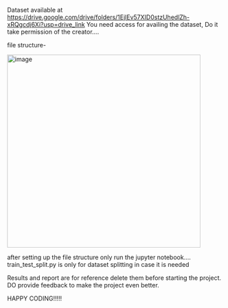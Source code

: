 Dataset available at https://drive.google.com/drive/folders/1EjlEv57XID0stzUhedlZh-xRQgcdj6Xi?usp=drive_link 
You need access for availing the dataset,
Do it take permission of the creator....

file structure-

<img width="450" alt="image" src="https://github.com/user-attachments/assets/d4dcbda7-d3b2-4304-88c9-7e5bc76e3637" />

after setting up the file structure only run the jupyter notebook....                                                                                                                                                                                                    
train_test_split.py is only for dataset splitting in case it is needed

Results and report are for reference delete them before starting the project.
DO provide feedback to make the project even better.

HAPPY CODING!!!!!
